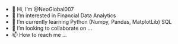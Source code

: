 - 👋 Hi, I’m @NeoGlobal007
- 👀 I’m interested in Financial Data Analytics
- 🌱 I’m currently learning Python (Numpy, Pandas, MatplotLib) SQL
- 💞️ I’m looking to collaborate on ...
- 📫 How to reach me ...

<!---
NeoGlobal007/NeoGlobal007 is a ✨ special ✨ repository because its `README.md` (this file) appears on your GitHub profile.
You can click the Preview link to take a look at your changes.
--->
